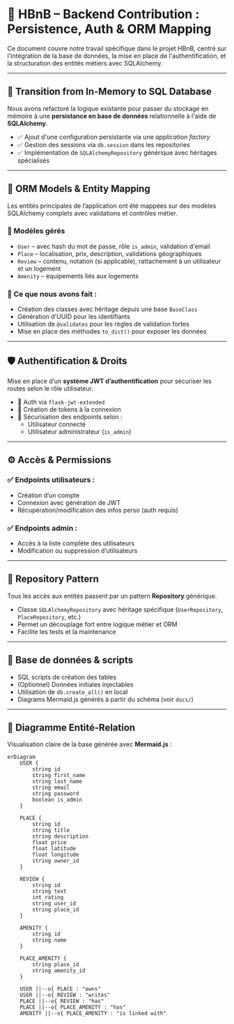 # 🧩 HBnB – Backend Contribution : Persistence, Auth & ORM Mapping

Ce document couvre notre travail spécifique dans le projet HBnB, centré sur l'intégration de la base de données, la mise en place de l'authentification, et la structuration des entités métiers avec SQLAlchemy.

---

## 🔁 Transition from In-Memory to SQL Database

Nous avons refactoré la logique existante pour passer du stockage en mémoire à une **persistance en base de données** relationnelle à l'aide de **SQLAlchemy**.

- ✅ Ajout d'une configuration persistante via une *application factory*
- ✅ Gestion des sessions via `db.session` dans les repositories
- ✅ Implémentation de `SQLAlchemyRepository` générique avec héritages spécialisés

---

## 🧱 ORM Models & Entity Mapping

Les entités principales de l’application ont été mappées sur des modèles SQLAlchemy complets avec validations et contrôles métier.

### 🔹 Modèles gérés

- `User` – avec hash du mot de passe, rôle `is_admin`, validation d'email
- `Place` – localisation, prix, description, validations géographiques
- `Review` – contenu, notation (si applicable), rattachement à un utilisateur et un logement
- `Amenity` – équipements liés aux logements

### 🔹 Ce que nous avons fait :

- Création des classes avec héritage depuis une base `BaseClass`
- Génération d'UUID pour les identifiants
- Utilisation de `@validates` pour les règles de validation fortes
- Mise en place des méthodes `to_dict()` pour exposer les données

---

## 🛡️ Authentification & Droits

Mise en place d’un **système JWT d’authentification** pour sécuriser les routes selon le rôle utilisateur.

- 🔑 Auth via `flask-jwt-extended`
- 🔐 Création de tokens à la connexion
- 🛂 Sécurisation des endpoints selon :
  - Utilisateur connecté
  - Utilisateur administrateur (`is_admin`)

---

## ⚙️ Accès & Permissions

### ✅ Endpoints utilisateurs :

- Création d’un compte
- Connexion avec génération de JWT
- Récupération/modification des infos perso (auth requis)

### ✅ Endpoints admin :

- Accès à la liste complète des utilisateurs
- Modification ou suppression d’utilisateurs

---

## 🧰 Repository Pattern

Tous les accès aux entités passent par un pattern **Repository** générique.

- Classe `SQLAlchemyRepository` avec héritage spécifique (`UserRepository`, `PlaceRepository`, etc.)
- Permet un découplage fort entre logique métier et ORM
- Facilite les tests et la maintenance

---

## 🧪 Base de données & scripts

- SQL scripts de création des tables
- (Optionnel) Données initiales injectables
- Utilisation de `db.create_all()` en local
- Diagrams Mermaid.js générés à partir du schéma (voir `docs/`)

---

## 🧭 Diagramme Entité-Relation

Visualisation claire de la base générée avec **Mermaid.js** :

```mermaid
erDiagram
    USER {
        string id
        string first_name
        string last_name
        string email
        string password
        boolean is_admin
    }

    PLACE {
        string id
        string title
        string description
        float price
        float latitude
        float longitude
        string owner_id
    }

    REVIEW {
        string id
        string text
        int rating
        string user_id
        string place_id
    }

    AMENITY {
        string id
        string name
    }

    PLACE_AMENITY {
        string place_id
        string amenity_id
    }

    USER ||--o{ PLACE : "owns"
    USER ||--o{ REVIEW : "writes"
    PLACE ||--o{ REVIEW : "has"
    PLACE ||--o{ PLACE_AMENITY : "has"
    AMENITY ||--o{ PLACE_AMENITY : "is linked with"
````
